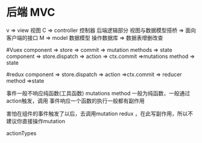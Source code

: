  
 # 后端 MVC
  v => view 视图
  C => controller 控制器  后端逻辑部分  视图与数据模型搭桥
    => 面向客户端的接口
  M => model 数据模型    操作数据库 => 数据表增删改查

 
 #Vuex
  component => store => commit => mutation methods => state
   component => store.dispatch => action => ctx.commit =>mutations method => state

   #redux
   component => store.dispatch => action =>ctx.commit => reducer method =>state


   事件一般不响应纯函数(工具函数) 
   mutations method 一般为纯函数，一般通过action触发，调用
   事件响应一个函数的执行一般都有副作用

   害怕在组件的事件触发了以后，去调用mutation redux ，在此写副作用，所以不建议你直接操作mutation


   actionTypes